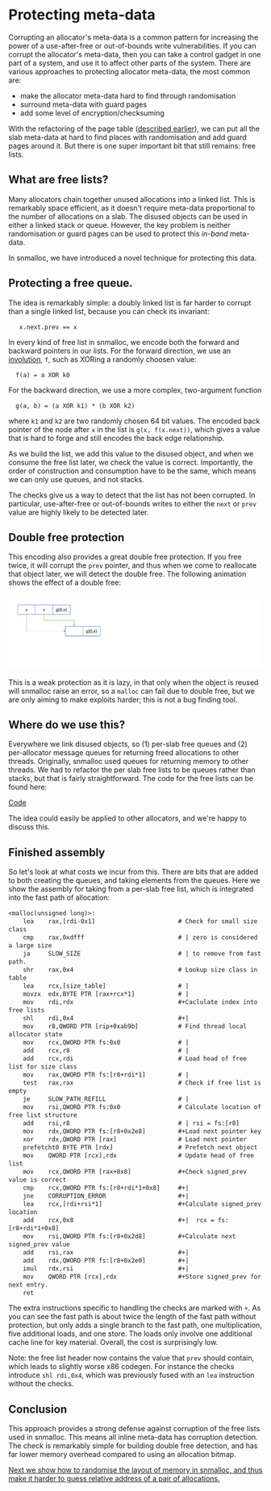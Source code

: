 # Protecting meta-data

Corrupting an allocator's meta-data is a common pattern for increasing the power of a use-after-free or out-of-bounds write vulnerabilities.
If you can corrupt the allocator's meta-data, then you can take a control gadget in one part of a system, and use it to affect other parts of the system.
There are various approaches to protecting allocator meta-data, the most common are:

* make the allocator meta-data hard to find through randomisation
* surround meta-data with guard pages
* add some level of encryption/checksuming

With the refactoring of the page table ([described earlier](./VariableSizedChunks.md)), we can put all the slab meta-data at hard to find places with randomisation and add guard pages around it.
But there is one super important bit that still remains: free lists.

##  What are free lists?

Many allocators chain together unused allocations into a linked list.
This is remarkably space efficient, as it doesn't require meta-data proportional to the number of allocations on a slab.
The disused objects can be used in either a linked stack or queue.
However, the key problem is neither randomisation or guard pages can be used to protect this _in-band_ meta-data.

In snmalloc, we have introduced a novel technique for protecting this data.

## Protecting a free queue.

The idea is remarkably simple: a doubly linked list is far harder to corrupt than a single linked list, because you can check its invariant:
```
   x.next.prev == x
```
In every kind of free list in snmalloc, we encode both the forward and backward pointers in our lists.
For the forward direction, we use an [involution](https://en.wikipedia.org/wiki/Involution_(mathematics)), `f`, such as XORing a randomly choosen value:
```
  f(a) = a XOR k0
```
For the backward direction, we use a more complex, two-argument function
```
  g(a, b) = (a XOR k1) * (b XOR k2)
```
where `k1` and `k2` are two randomly chosen 64 bit values.
The encoded back pointer of the node after `x` in the list is `g(x, f(x.next))`, which gives a value that is hard to forge and still encodes the back edge relationship.

As we build the list, we add this value to the disused object, and when we consume the free list later, we check the value is correct.
Importantly, the order of construction and consumption have to be the same, which means we can only use queues, and not stacks.

The checks give us a way to detect that the list has not been corrupted.
In particular, use-after-free or out-of-bounds writes to either the `next` or `prev` value are highly likely to be detected later.

## Double free protection

This encoding also provides a great double free protection.
If you free twice, it will corrupt the `prev` pointer, and thus when we come to reallocate that object later, we will detect the double free.
The following animation shows the effect of a double free:

![Double free protection example](./data/doublefreeprotection.gif)

This is a weak protection as it is lazy, in that only when the object is reused will snmalloc raise an error, so a `malloc` can fail due to double free, but we are only aiming to make exploits harder; this is not a bug finding tool.


## Where do we use this?

Everywhere we link disused objects, so (1) per-slab free queues and (2) per-allocator message queues for returning freed allocations to other threads.
Originally, snmalloc used queues for returning memory to other threads.
We had to refactor the per slab free lists to be queues rather than stacks, but that is fairly straightforward.
The code for the free lists can be found here:

[Code](https://github.com/microsoft/snmalloc/blob/main/src/snmalloc/mem/freelist.h)

The idea could easily be applied to other allocators, and we're happy to discuss this.

## Finished assembly

So let's look at what costs we incur from this.
There are bits that are added to both creating the queues, and taking elements from the queues.
Here we show the assembly for taking from a per-slab free list, which is integrated into the fast path of allocation:
```x86asm
<malloc(unsigned long)>:
    lea    rax,[rdi-0x1]                       # Check for small size class
    cmp    rax,0xdfff                          # | zero is considered a large size
    ja     SLOW_SIZE                           # | to remove from fast path.
    shr    rax,0x4                             # Lookup size class in table
    lea    rcx,[size_table]                    # | 
    movzx  edx,BYTE PTR [rax+rcx*1]            # | 
    mov    rdi,rdx                             #+Caclulate index into free lists
    shl    rdi,0x4                             #+|
    mov    r8,QWORD PTR [rip+0xab9b]           # Find thread local allocator state
    mov    rcx,QWORD PTR fs:0x0                # |
    add    rcx,r8                              # |
    add    rcx,rdi                             # Load head of free list for size class
    mov    rax,QWORD PTR fs:[r8+rdi*1]         # |
    test   rax,rax                             # Check if free list is empty
    je     SLOW_PATH_REFILL                    # |
    mov    rsi,QWORD PTR fs:0x0                # Calculate location of free list structure
    add    rsi,r8                              # | rsi = fs:[r8]
    mov    rdx,QWORD PTR fs:[r8+0x2e8]         #+Load next pointer key
    xor    rdx,QWORD PTR [rax]                 # Load next pointer
    prefetcht0 BYTE PTR [rdx]                  # Prefetch next object
    mov    QWORD PTR [rcx],rdx                 # Update head of free list
    mov    rcx,QWORD PTR [rax+0x8]             #+Check signed_prev value is correct
    cmp    rcx,QWORD PTR fs:[r8+rdi*1+0x8]     #+|
    jne    CORRUPTION_ERROR                    #+|
    lea    rcx,[rdi+rsi*1]                     #+Calculate signed_prev location
    add    rcx,0x8                             #+|  rcx = fs:[r8+rdi*1+0x8]
    mov    rsi,QWORD PTR fs:[r8+0x2d8]         #+Calculate next signed_prev value
    add    rsi,rax                             #+|
    add    rdx,QWORD PTR fs:[r8+0x2e0]         #+|
    imul   rdx,rsi                             #+|
    mov    QWORD PTR [rcx],rdx                 #+Store signed_prev for next entry.
    ret
```
The extra instructions specific to handling the checks are marked with `+`.
As you can see the fast path is about twice the length of the fast path without protection, but only adds a single branch to the fast path, one multiplication, five additional loads, and one store.
The loads only involve one additional cache line for key material.
Overall, the cost is surprisingly low.

Note: the free list header now contains the value that `prev` should contain, which leads to slightly worse x86 codegen.
For instance the checks introduce `shl rdi,0x4`, which was previously fused with an `lea` instruction without the checks.

## Conclusion

This approach provides a strong defense against corruption of the free lists used in snmalloc.
This means all inline meta-data has corruption detection.
The check is remarkably simple for building double free detection, and has far lower memory overhead compared to using an allocation bitmap.

[Next we show how to randomise the layout of memory in snmalloc, and thus make it harder to guess relative address of a pair of allocations.](./Randomisation.md)
